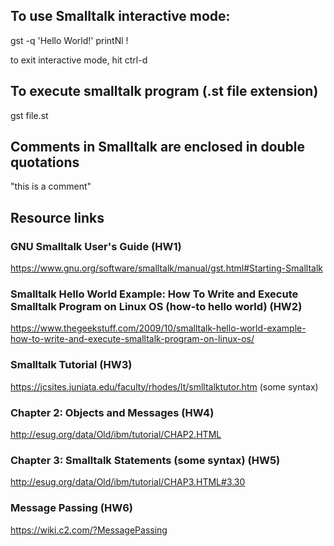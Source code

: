 ## To use Smalltalk interactive mode:

  gst -q
  'Hello World!' printNl !

  to exit interactive mode, hit ctrl-d

## To execute smalltalk program (.st file extension)

  gst file.st

## Comments in Smalltalk are enclosed in double quotations 

  "this is a comment"

## Resource links

  ### GNU Smalltalk User's Guide **(HW1)**

  https://www.gnu.org/software/smalltalk/manual/gst.html#Starting-Smalltalk

  ### Smalltalk Hello World Example: How To Write and Execute Smalltalk Program on Linux OS (how-to hello world) **(HW2)**

  https://www.thegeekstuff.com/2009/10/smalltalk-hello-world-example-how-to-write-and-execute-smalltalk-program-on-linux-os/

  ### Smalltalk Tutorial **(HW3)**

  https://jcsites.juniata.edu/faculty/rhodes/lt/smlltalktutor.htm (some syntax)

  ### Chapter 2: Objects and Messages **(HW4)**

  http://esug.org/data/Old/ibm/tutorial/CHAP2.HTML

  ### Chapter 3: Smalltalk Statements (some syntax) **(HW5)**
 
  http://esug.org/data/Old/ibm/tutorial/CHAP3.HTML#3.30

  ### Message Passing **(HW6)**
  
  https://wiki.c2.com/?MessagePassing
